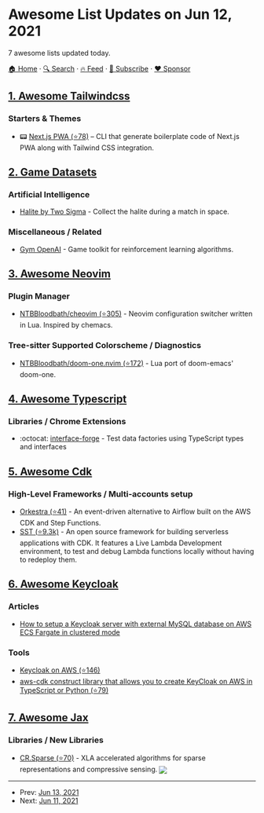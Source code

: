 # Awesome List Updates on Jun 12, 2021

7 awesome lists updated today.

[🏠 Home](/README.md) · [🔍 Search](https://www.trackawesomelist.com/search/) · [🔥 Feed](https://www.trackawesomelist.com/rss.xml) · [📮 Subscribe](https://trackawesomelist.us17.list-manage.com/subscribe?u=d2f0117aa829c83a63ec63c2f&id=36a103854c) · [❤️  Sponsor](https://github.com/sponsors/theowenyoung)



## [1. Awesome Tailwindcss](/content/aniftyco/awesome-tailwindcss/README.md)

### Starters & Themes

*   📟 [Next.js PWA (⭐78)](https://github.com/msaaddev/create-next-pwa) – CLI that generate boilerplate code of Next.js PWA along with Tailwind CSS integration.

## [2. Game Datasets](/content/leomaurodesenv/game-datasets/README.md)

### Artificial Intelligence

*   [Halite by Two Sigma](https://www.kaggle.com/c/halite/) - Collect the halite during a match in space.

### Miscellaneous / Related

*   [Gym OpenAI](https://gym.openai.com/) - Game toolkit for reinforcement learning algorithms.

## [3. Awesome Neovim](/content/rockerBOO/awesome-neovim/README.md)

### Plugin Manager

*   [NTBBloodbath/cheovim (⭐305)](https://github.com/NTBBloodbath/cheovim) - Neovim configuration switcher written in Lua. Inspired by chemacs.

### Tree-sitter Supported Colorscheme / Diagnostics

*   [NTBBloodbath/doom-one.nvim (⭐172)](https://github.com/NTBBloodbath/doom-one.nvim) - Lua port of doom-emacs' doom-one.

## [4. Awesome Typescript](/content/dzharii/awesome-typescript/README.md)

### Libraries / Chrome Extensions

*   :octocat: [interface-forge](https://www.npmjs.com/package/interface-forge) - Test data factories using TypeScript types and interfaces

## [5. Awesome Cdk](/content/kalaiser/awesome-cdk/README.md)

### High-Level Frameworks / Multi-accounts setup

*   [Orkestra (⭐41)](https://github.com/knowsuchagency/orkestra) - An event-driven alternative to Airflow built on the AWS CDK and Step Functions.
*   [SST (⭐9.3k)](https://github.com/serverless-stack/serverless-stack) - An open source framework for building serverless applications with CDK. It features a Live Lambda Development environment, to test and debug Lambda functions locally without having to redeploy them.

## [6. Awesome Keycloak](/content/thomasdarimont/awesome-keycloak/README.md)

### Articles

*   [How to setup a Keycloak server with external MySQL database on AWS ECS Fargate in clustered mode](https://jbjerksetmyr.medium.com/how-to-setup-a-keycloak-server-with-external-mysql-database-on-aws-ecs-fargate-in-clustered-mode-9775d01cd317)

### Tools

*   [Keycloak on AWS (⭐146)](https://github.com/aws-samples/keycloak-on-aws)
*   [aws-cdk construct library that allows you to create KeyCloak on AWS in TypeScript or Python (⭐79)](https://github.com/aws-samples/cdk-keycloak)

## [7. Awesome Jax](/content/n2cholas/awesome-jax/README.md)

### Libraries / New Libraries

*   [CR.Sparse (⭐70)](https://github.com/carnotresearch/cr-sparse) - XLA accelerated algorithms for sparse representations and compressive sensing. <img src="https://img.shields.io/github/stars/carnotresearch/cr-sparse?style=social" align="center">

---

- Prev: [Jun 13, 2021](/content/2021/06/13/README.md)
- Next: [Jun 11, 2021](/content/2021/06/11/README.md)